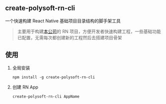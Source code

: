 ## create-polysoft-rn-cli

一个快速构建 React Native 基础项目目录结构的脚手架工具

> 主要用于构建[本公司](http://www.polysoft.com.cn/)的 RN 项目，方便开发者快速构建工程，一些基础功能已配置，无需每次都创建新的工程然后去搭建项目骨架

## 使用

1. 全局安装

    `npm install -g create-polysoft-rn-cli`

2. 创建 RN App

    `create-polysoft-rn-cli AppName`
